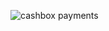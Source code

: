 ![cashbox payments](https://preview.dragon-code.pro/cashbox/payments.svg?brand=laravel&preposition=with)
